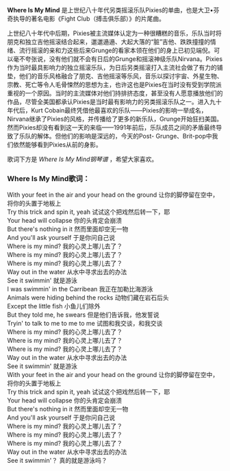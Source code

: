 

**Where Is My Mind** 是上世纪八十年代另类摇滚乐队Pixies的单曲，也是大卫•芬奇执导的著名电影《Fight
Club（搏击俱乐部）》的片尾曲。

  
上世纪八十年代中后期，Pixies被主流媒体认定为一种很糟糕的音乐，乐队当时将朋克和独立吉他摇滚结合起来，邋邋遢遢、大起大落的“脏”吉他、跌跌撞撞的情绪、流行摇滚的亲和力这些后来Grunge的看家本领在他们的身上已初见端倪。可以毫不夸张说，没有他们就不会有日后的Grunge和摇滚神级乐队Nirvana。Pixies作为当时最具影响力的独立摇滚乐队，为日后另类摇滚打入主流社会做了有力的铺垫，他们的音乐风格融合了朋克、吉他摇滚等乐风，音乐以探讨宇宙、外星生物、宗教、死亡等令人毛骨悚然的思想为主，也许这也是Pixies在当时没有受到学院派重视的一个原因。当时的主流媒体对他们持排挤态度，甚至没有人愿意播放他们的作品，尽管全美国都承认Pixies是当时最有影响力的另类摇滚乐队之一。进入九十年代后，Kurt
Cobain最终凭借他最喜欢的乐队——Pixies的影响一举成名，Nirvana继承了Pixies的风格，并传播给了更多的新乐队，Grunge开始狂扫美国。然而Pixies却没有看到这一天的来临——1991年前后，乐队成员之间的矛盾最终导致了乐队的解体。但他们的影响是深远的，今天的Post-
Grunge、Brit-pop中我们依然能够看到Pixies从前的身影。

  
歌词下方是 _Where Is My Mind钢琴谱_ ，希望大家喜欢。

### Where Is My Mind歌词：

With your feet in the air and your head on the ground 让你的脚停留在空中，将你的头置于地板上  
Try this trick and spin it, yeah 试试这个把戏然后转一下，耶  
Your head will collapse 你的头肯定会崩溃  
But there's nothing in it 然而里面却空无一物  
And you'll ask yourself 于是你问自己说  
Where is my mind? 我的心灵上哪儿去了？  
Where is my mind? 我的心灵上哪儿去了？  
Where is my mind? 我的心灵上哪儿去了？  
Way out in the water 从水中寻求出去的办法  
See it swimmin' 就是游泳  
I was swimmin' in the Carribean 我正在加勒比海游泳  
Animals were hiding behind the rocks 动物们藏在岩石后头  
Except the little fish 小鱼儿们除外  
But they told me, he swears 但是他们告诉我，他发誓说  
Tryin' to talk to me to me to me 试图和我交谈，和我交谈  
Where is my mind? 我的心灵上哪儿去了？  
Where is my mind? 我的心灵上哪儿去了？  
Where is my mind? 我的心灵上哪儿去了？  
Way out in the water 从水中寻求出去的办法  
See it swimmin' 就是游泳  
With your feet in the air and your head on the ground 让你的脚停留在空中，将你的头置于地板上  
Try this trick and spin it, yeah 试试这个把戏然后转一下，耶  
Your head will collapse 你的头肯定会崩溃  
But there's nothing in it 然而里面却空无一物  
And you'll ask yourself 于是你问自己说  
Where is my mind? 我的心灵上哪儿去了？  
Where is my mind? 我的心灵上哪儿去了？  
Where is my mind? 我的心灵上哪儿去了？  
Way out in the water 从水中寻求出去的办法  
See it swimmin'？ 真的就是游泳吗？

